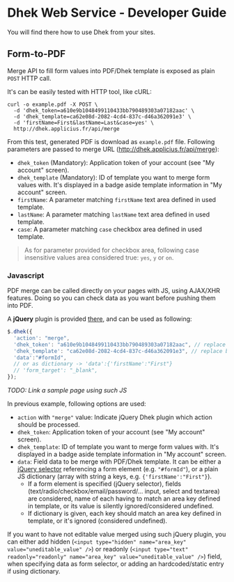 # Dhek Web Service - Developer Guide

You will find there how to use Dhek from your sites.

## Form-to-PDF

Merge API to fill form values into PDF/Dhek template is exposed as plain `POST` HTTP call.

It's can be easily tested with HTTP tool, like cURL:

```
curl -o example.pdf -X POST \
  -d 'dhek_token=a610e9b1048499110433bb790489303a07182aac' \
  -d 'dhek_template=ca62e08d-2082-4cd4-837c-d46a362091e3' \
  -d 'firstName=First&lastName=Last&case=yes' \
  http://dhek.applicius.fr/api/merge
```

From this test, generated PDF is download as `example.pdf` file.
Following parameters are passed to merge URL (http://dhek.applicius.fr/api/merge):

- `dhek_token` (Mandatory): Application token of your account (see "My account" screen).
- `dhek_template` (Mandatory): ID of template you want to merge form values with. It's displayed in a badge aside template information in "My account" screen.
- `firstName`: A parameter matching `firstName` text area defined in used template.
- `lastName`: A parameter matching `lastName` text area defined in used template.
- `case`: A parameter matching `case` checkbox area defined in used template.

> As for parameter provided for checkbox area, following case insensitive values area considered true: `yes`, `y` or `on`.

### Javascript

PDF merge can be called directly on your pages with JS, using AJAX/XHR features. Doing so you can check data as you want before pushing them into PDF.

A **jQuery** plugin is provided [there](./src/main/js/jquery-dhek.js), and can be used as following:

```javascript
$.dhek({
  'action': "merge",
  'dhek_token': "a610e9b1048499110433bb790489303a07182aac", // replace by yours
  'dhek_template': "ca62e08d-2082-4cd4-837c-d46a362091e3", // replace by yours
  'data':"#formId",
  // or as dictionary -> 'data':{'firstName':"First"}
  // 'form_target': "_blank",
});
```

*TODO: Link a sample page using such JS*

In previous example, following options are used:
- `action` with `"merge"` value: Indicate jQuery Dhek plugin which action should be processed.
- `dhek_token`: Application token of your account (see "My account" screen).
- `dhek_template`: ID of template you want to merge form values with. It's displayed in a badge aside template information in "My account" screen.
- `data`: Field data to be merge with PDF/Dhek template. It can be either a [jQuery selector](http://api.jquery.com/category/selectors/) referencing a form element (e.g. `"#formId"`), or a plain JS dictionary (array with string a keys, e.g. `{'firstName':"First"}`). 
  - If a form element is specified (jQuery selector), fields (text/radio/checkbox/email/password/... input, select and textarea) are considered, name of each having to match an area key defined in template, or its value is silently ignored/considered undefined.
  - If dictionary is given, each key should match an area key defined in template, or it's ignored (considered undefined).

If you want to have not editable value merged using such jQuery plugin, you can either add hidden (`<input type="hidden" name="area_key" value="uneditable_value" />`) or readonly (`<input type="text" readonly="readonly" name="area_key" value="uneditable_value" />`) field, when specifying data as form selector, or adding an hardcoded/static entry if using dictionary.